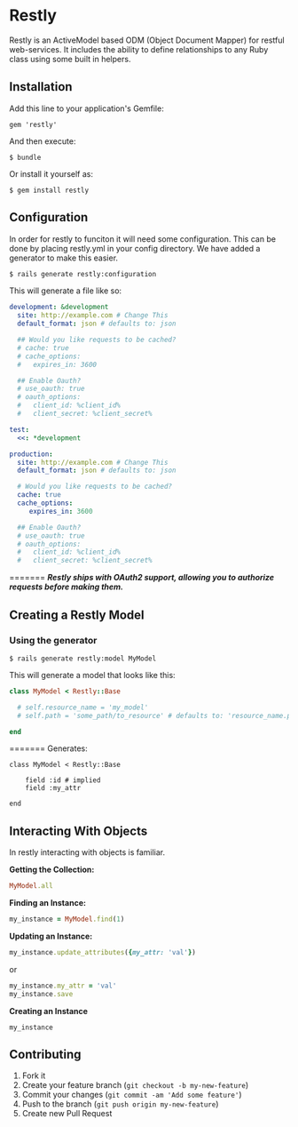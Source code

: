 # Restly

Restly is an ActiveModel based ODM (Object Document Mapper) for restful web-services. It includes the ability to define relationships to any Ruby class using some built in helpers.

## Installation

Add this line to your application's Gemfile:

    gem 'restly'

And then execute:

    $ bundle

Or install it yourself as:

    $ gem install restly

## Configuration
In order for restly to funciton it will need some configuration. This can be done by placing restly.yml in your config directory. We have added a generator to make this easier.

```sh
$ rails generate restly:configuration
```

This will generate a file like so:

```yaml
development: &development
  site: http://example.com # Change This
  default_format: json # defaults to: json

  ## Would you like requests to be cached?
  # cache: true
  # cache_options:
  #   expires_in: 3600

  ## Enable Oauth?
  # use_oauth: true
  # oauth_options:
  #   client_id: %client_id%
  #   client_secret: %client_secret%

test:
  <<: *development

production:
  site: http://example.com # Change This
  default_format: json # defaults to: json

  # Would you like requests to be cached?
  cache: true
  cache_options:
     expires_in: 3600

  ## Enable Oauth?
  # use_oauth: true
  # oauth_options:
  #   client_id: %client_id%
  #   client_secret: %client_secret%

```

=======
*__Restly ships with OAuth2 support, allowing you to authorize requests before making them.__*

## Creating a Restly Model

### Using the generator

```
$ rails generate restly:model MyModel
```

This will generate a model that looks like this:

```ruby
class MyModel < Restly::Base

  # self.resource_name = 'my_model'
  # self.path = 'some_path/to_resource' # defaults to: 'resource_name.pluralized'

end
```
=======
Generates:

```
class MyModel < Restly::Base

    field :id # implied
    field :my_attr

end
```

## Interacting With Objects

In restly interacting with objects is familiar.

__Getting the Collection:__

```ruby
MyModel.all
```

__Finding an Instance:__

```ruby
my_instance = MyModel.find(1)
```

__Updating an Instance:__

```ruby
my_instance.update_attributes({my_attr: 'val'})
```

or

```ruby
my_instance.my_attr = 'val'
my_instance.save
```

__Creating an Instance__

```
my_instance
```

## Contributing

1. Fork it
2. Create your feature branch (`git checkout -b my-new-feature`)
3. Commit your changes (`git commit -am 'Add some feature'`)
4. Push to the branch (`git push origin my-new-feature`)
5. Create new Pull Request
